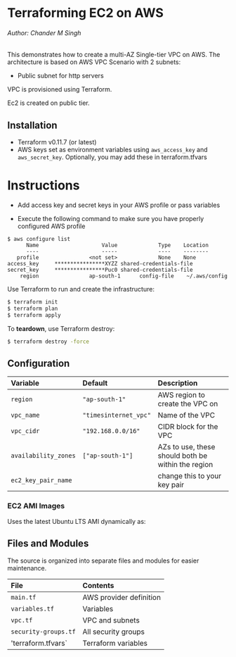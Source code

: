 # Terraforming EC2 on AWS
###### Author: Chander M Singh 

This demonstrates how to create a multi-AZ Single-tier VPC on AWS. The architecture is based on AWS VPC Scenario  with 2 subnets: 

   - Public subnet for http servers 

VPC is provisioned using Terraform. 

Ec2 is created on public tier.

## Installation

  - Terraform v0.11.7 (or latest)
  - AWS keys set as environment variables using `aws_access_key` and `aws_secret_key`. Optionally, you may add these in terraform.tfvars

# Instructions 

- Add access key and secret keys in your AWS profile or pass variables

- Execute the following command to make sure you have properly configured AWS profile 

```
$ aws configure list
      Name                    Value             Type    Location
      ----                    -----             ----    --------
   profile                <not set>             None    None
access_key     ****************XYZZ shared-credentials-file
secret_key     ****************Puc0 shared-credentials-file
    region                ap-south-1      config-file    ~/.aws/config
```

Use Terraform to run and create the infrastructure: 

```sh
$ terraform init
$ terraform plan
$ terraform apply
```

To **teardown**, use Terraform destroy: 

```sh
$ terraform destroy -force
```

## Configuration 


| Variable             | Default                                    | Description                                        |
| :--------------------| :----------------------------------------- | :------------------------------------------------- |
| `region`             | `"ap-south-1"`                             | AWS region to create the VPC on                    |
| `vpc_name`           | `"timesinternet_vpc"`                      | Name of the VPC                                    | 
| `vpc_cidr`           | `"192.168.0.0/16"`                         | CIDR block for the VPC                             | 
| `availability_zones` | `["ap-south-1"]`                           | AZs to use, these should both be within the region |
| `ec2_key_pair_name`  |                                          | change this to your key pair                       |


### EC2 AMI Images 
Uses the latest Ubuntu LTS AMI dynamically as: 

## Files and Modules

The source is organized into separate files and modules for easier maintenance.

| File                           | Contents                                   |
| :----------------------------- | :----------------------------------------- |
| `main.tf`                      | AWS provider definition                    |
| `variables.tf`                 | Variables                                  |
| `vpc.tf`                       | VPC and subnets                            |
| `security-groups.tf`           | All security groups                        |
| 'terraform.tfvars`             | Terraform variables 
